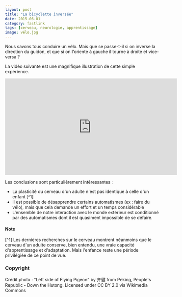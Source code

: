 ```yaml
---
layout: post
title: "La bicyclette inversée"
date: 2015-06-01
category: fastlink
tags: [cerveau, neurologie, apprentissage]
image: vélo.jpg
---
```


Nous savons tous conduire un vélo. Mais que se passe-t-il si on inverse la direction du guidon, et que si on l'oriente à gauche il tourne à droite et vice-versa ?

La vidéo suivante est une magnifique illustration de cette simple expérience.



<iframe width="560" height="315" src="https://www.youtube.com/embed/MFzDaBzBlL0" frameborder="0" allowfullscreen></iframe>

Les conclusions sont particulièrement intéressantes :

- La plasticité du cerveau d'un adulte n'est pas identique à celle d'un enfant [^1]
- Il est possible de désapprendre certains automatismes (ex : faire du vélo), mais que cela demande un effort et un temps considérable
- L'ensemble de notre interaction avec le monde extérieur est conditionné par des automatismes dont il est quasiment impossible de se défaire.

<!--more-->

#### Note ####
[^1] Les dernières recherches sur le cerveau montrent néanmoins que le cerveau d'un adulte conserve, bien entendu, une vraie capacité d'apprentissage et d'adaptation. Mais l'enfance reste une période privilégiée de ce point de vue.

### Copyright ###
Crédit photo : "Left side of Flying Pigeon" by 齐健 from Peking, People's Republic - Down the Hutong. Licensed under CC BY 2.0 via Wikimedia Commons